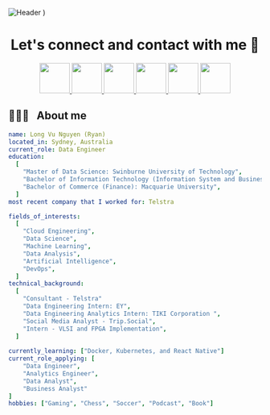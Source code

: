 ![Header](https://capsule-render.vercel.app/api?type=venom&height=300&color=gradient&text=Hello,%20this%20is%20Ryan!&fontColor=00ABE4&desc=I'm%20an%20Data%20Engineer!&descAlign=50&descAlignY=75)
)

<h1 align="center">
  Let's connect and contact with me 💬
</h1>

<p align="center">
<a href="https://www.facebook.com/ryan.vu.1002/">
      <img height="60" src="https://img.icons8.com/?size=100&id=118568&format=png&color=000000"/>
</a>
<a href="https://www.linkedin.com/in/ryan-nguyen-a6827a1a2/">
  <img height="60" src="https://img.icons8.com/?size=100&id=67570&format=png&color=000000"/>
</a>
<a href="https://medium.com/@ryannguyen102">
  <img height="60" src="https://img.icons8.com/?size=100&id=9LB6bUNyP4yj&format=png&color=000000"/>
</a>
<a href="https://x.com/nglongvu_1002">
  <img height="60" src="https://img.icons8.com/?size=100&id=8HtzWaaC5y60&format=png&color=000000"/>
</a>
<a href="https://www.instagram.com/riannggggg/">
  <img height="60" src="https://img.icons8.com/?size=100&id=119026&format=png&color=000000"/>
</a>
<a href="mailto:nglongvu10022k@gmail.com?subject=Your%20Subject&body=Your%20email%20body">
  <img height="60" src="https://img.icons8.com/?size=100&id=nQ4dZIRCI0nW&format=png&color=000000"/>
</a>
</p>


<h2> 👨🏻‍💻 &nbsp; About me </h2>
 
```yaml
name: Long Vu Nguyen (Ryan)
located_in: Sydney, Australia
current_role: Data Engineer
education:
  [
    "Master of Data Science: Swinburne University of Technology",
    "Bachelor of Information Technology (Information System and Business Analysis): Macquarie University",
    "Bachelor of Commerce (Finance): Macquarie University",
  ]
most recent company that I worked for: Telstra

fields_of_interests:
  [
    "Cloud Engineering",
    "Data Science",
    "Machine Learning",
    "Data Analysis",
    "Artificial Intelligence",
    "DevOps",
  ]
technical_background:
  [
    "Consultant - Telstra"
    "Data Engineering Intern: EY",
    "Data Engineering Analytics Intern: TIKI Corporation ",
    "Social Media Analyst - Trip.Social",
    "Intern - VLSI and FPGA Implementation",
  ]
  
currently_learning: ["Docker, Kubernetes, and React Native"]
current_role_applying: [
    "Data Engineer",
    "Analytics Engineer",
    "Data Analyst",
    "Business Analyst"
]
hobbies: ["Gaming", "Chess", "Soccer", "Podcast", "Book"]
```
<h2> </h2>
